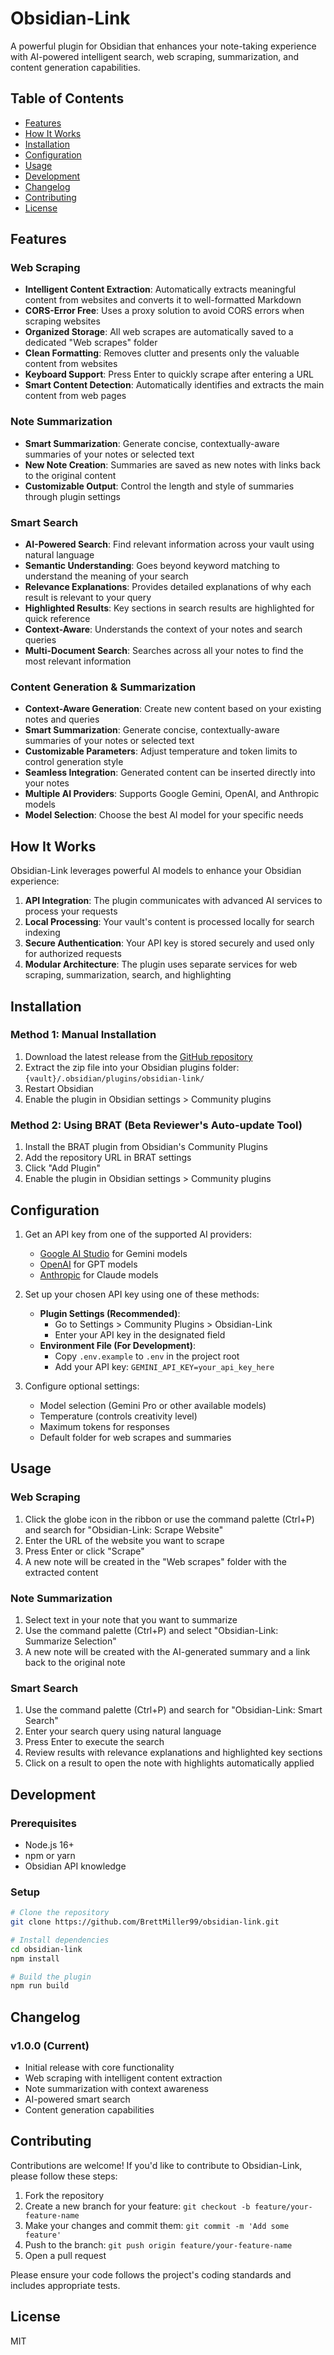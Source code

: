# Obsidian-Link

A powerful plugin for Obsidian that enhances your note-taking experience with AI-powered intelligent search, web scraping, summarization, and content generation capabilities.

## Table of Contents
- [Features](#features)
- [How It Works](#how-it-works)
- [Installation](#installation)
- [Configuration](#configuration)
- [Usage](#usage)
- [Development](#development)
- [Changelog](#changelog)
- [Contributing](#contributing)
- [License](#license)

## Features

### Web Scraping
- **Intelligent Content Extraction**: Automatically extracts meaningful content from websites and converts it to well-formatted Markdown
- **CORS-Error Free**: Uses a proxy solution to avoid CORS errors when scraping websites
- **Organized Storage**: All web scrapes are automatically saved to a dedicated "Web scrapes" folder
- **Clean Formatting**: Removes clutter and presents only the valuable content from websites
- **Keyboard Support**: Press Enter to quickly scrape after entering a URL
- **Smart Content Detection**: Automatically identifies and extracts the main content from web pages

### Note Summarization
- **Smart Summarization**: Generate concise, contextually-aware summaries of your notes or selected text
- **New Note Creation**: Summaries are saved as new notes with links back to the original content
- **Customizable Output**: Control the length and style of summaries through plugin settings

### Smart Search
- **AI-Powered Search**: Find relevant information across your vault using natural language
- **Semantic Understanding**: Goes beyond keyword matching to understand the meaning of your search
- **Relevance Explanations**: Provides detailed explanations of why each result is relevant to your query
- **Highlighted Results**: Key sections in search results are highlighted for quick reference
- **Context-Aware**: Understands the context of your notes and search queries
- **Multi-Document Search**: Searches across all your notes to find the most relevant information

### Content Generation & Summarization
- **Context-Aware Generation**: Create new content based on your existing notes and queries
- **Smart Summarization**: Generate concise, contextually-aware summaries of your notes or selected text
- **Customizable Parameters**: Adjust temperature and token limits to control generation style
- **Seamless Integration**: Generated content can be inserted directly into your notes
- **Multiple AI Providers**: Supports Google Gemini, OpenAI, and Anthropic models
- **Model Selection**: Choose the best AI model for your specific needs

## How It Works

Obsidian-Link leverages powerful AI models to enhance your Obsidian experience:

1. **API Integration**: The plugin communicates with advanced AI services to process your requests
2. **Local Processing**: Your vault's content is processed locally for search indexing
3. **Secure Authentication**: Your API key is stored securely and used only for authorized requests
4. **Modular Architecture**: The plugin uses separate services for web scraping, summarization, search, and highlighting

## Installation

### Method 1: Manual Installation
1. Download the latest release from the [GitHub repository](https://github.com/BrettMiller99/obsidian-link/releases)
2. Extract the zip file into your Obsidian plugins folder: `{vault}/.obsidian/plugins/obsidian-link/`
3. Restart Obsidian
4. Enable the plugin in Obsidian settings > Community plugins

### Method 2: Using BRAT (Beta Reviewer's Auto-update Tool)
1. Install the BRAT plugin from Obsidian's Community Plugins
2. Add the repository URL in BRAT settings
3. Click "Add Plugin"
4. Enable the plugin in Obsidian settings > Community plugins

## Configuration

1. Get an API key from one of the supported AI providers:
   - [Google AI Studio](https://aistudio.google.com/) for Gemini models
   - [OpenAI](https://platform.openai.com/) for GPT models
   - [Anthropic](https://console.anthropic.com/) for Claude models

2. Set up your chosen API key using one of these methods:
   - **Plugin Settings (Recommended)**: 
     - Go to Settings > Community Plugins > Obsidian-Link
     - Enter your API key in the designated field
   - **Environment File (For Development)**: 
     - Copy `.env.example` to `.env` in the project root
     - Add your API key: `GEMINI_API_KEY=your_api_key_here`

3. Configure optional settings:
   - Model selection (Gemini Pro or other available models)
   - Temperature (controls creativity level)
   - Maximum tokens for responses
   - Default folder for web scrapes and summaries

## Usage

### Web Scraping
1. Click the globe icon in the ribbon or use the command palette (Ctrl+P) and search for "Obsidian-Link: Scrape Website"
2. Enter the URL of the website you want to scrape
3. Press Enter or click "Scrape"
4. A new note will be created in the "Web scrapes" folder with the extracted content

### Note Summarization
1. Select text in your note that you want to summarize
2. Use the command palette (Ctrl+P) and select "Obsidian-Link: Summarize Selection"
3. A new note will be created with the AI-generated summary and a link back to the original note

### Smart Search
1. Use the command palette (Ctrl+P) and search for "Obsidian-Link: Smart Search"
2. Enter your search query using natural language
3. Press Enter to execute the search
4. Review results with relevance explanations and highlighted key sections
5. Click on a result to open the note with highlights automatically applied

## Development

### Prerequisites
- Node.js 16+
- npm or yarn
- Obsidian API knowledge

### Setup
```bash
# Clone the repository
git clone https://github.com/BrettMiller99/obsidian-link.git

# Install dependencies
cd obsidian-link
npm install

# Build the plugin
npm run build
```

## Changelog

### v1.0.0 (Current)
- Initial release with core functionality
- Web scraping with intelligent content extraction
- Note summarization with context awareness
- AI-powered smart search
- Content generation capabilities

## Contributing

Contributions are welcome! If you'd like to contribute to Obsidian-Link, please follow these steps:

1. Fork the repository
2. Create a new branch for your feature: `git checkout -b feature/your-feature-name`
3. Make your changes and commit them: `git commit -m 'Add some feature'`
4. Push to the branch: `git push origin feature/your-feature-name`
5. Open a pull request

Please ensure your code follows the project's coding standards and includes appropriate tests.

## License

MIT
